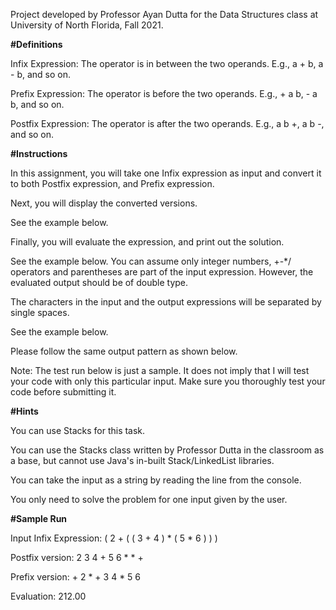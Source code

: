 
Project developed by Professor Ayan Dutta for the Data Structures class at University of North Florida, Fall 2021.

**#Definitions**

Infix Expression: The operator is in between the two operands. E.g., a + b, a - b, and so on.

Prefix Expression: The operator is before the two operands. E.g., + a b, - a b, and so on.

Postfix Expression: The operator is after the two operands. E.g., a b +, a b -, and so on.

**#Instructions**

In this assignment, you will take one Infix expression as input and convert it to both Postfix expression, and Prefix expression.

Next, you will display the converted versions.

See the example below.

Finally, you will evaluate the expression, and print out the solution.

See the example below.
You can assume only integer numbers, +-*/ operators and parentheses are part of the input expression. However, the evaluated output should be of double type.

The characters in the input and the output expressions will be separated by single spaces.

See the example below.

Please follow the same output pattern as shown below. 

Note: The test run below is just a sample. It does not imply that I will test your code with only this particular input. Make sure you thoroughly test your code before submitting it.

**#Hints**

You can use Stacks for this task.

You can use the Stacks class written by Professor Dutta in the classroom as a base, but cannot use Java's in-built Stack/LinkedList libraries.

You can take the input as a string by reading the line from the console.

You only need to solve the problem for one input given by the user.

**#Sample Run**

Input Infix Expression: ( 2 + ( ( 3 + 4 ) * ( 5 * 6 ) ) )

Postfix version: 2 3 4 + 5 6 * * +

Prefix version:  + 2 * + 3 4 * 5 6

Evaluation: 212.00
